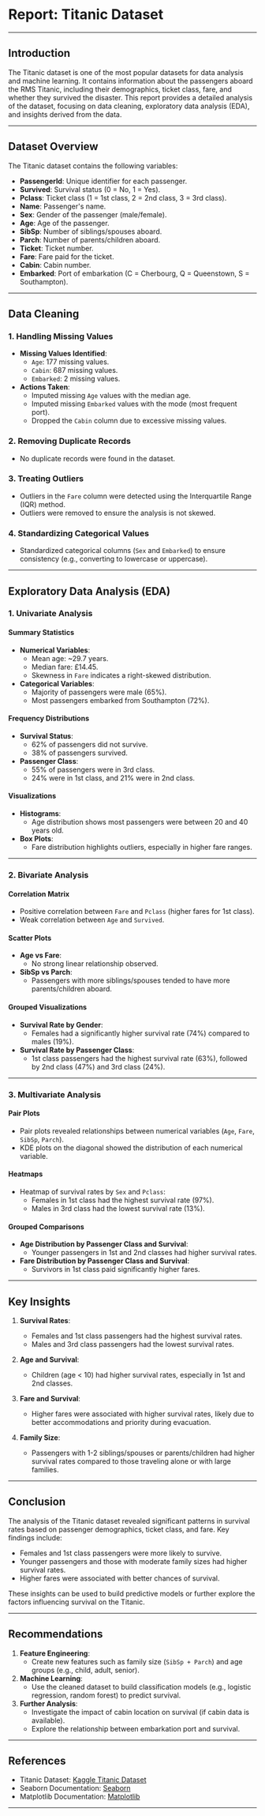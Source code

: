 
# Report: Titanic Dataset

---

## **Introduction**
The Titanic dataset is one of the most popular datasets for data analysis and machine learning. It contains information about the passengers aboard the RMS Titanic, including their demographics, ticket class, fare, and whether they survived the disaster. This report provides a detailed analysis of the dataset, focusing on data cleaning, exploratory data analysis (EDA), and insights derived from the data.

---

## **Dataset Overview**
The Titanic dataset contains the following variables:
- **PassengerId**: Unique identifier for each passenger.
- **Survived**: Survival status (0 = No, 1 = Yes).
- **Pclass**: Ticket class (1 = 1st class, 2 = 2nd class, 3 = 3rd class).
- **Name**: Passenger's name.
- **Sex**: Gender of the passenger (male/female).
- **Age**: Age of the passenger.
- **SibSp**: Number of siblings/spouses aboard.
- **Parch**: Number of parents/children aboard.
- **Ticket**: Ticket number.
- **Fare**: Fare paid for the ticket.
- **Cabin**: Cabin number.
- **Embarked**: Port of embarkation (C = Cherbourg, Q = Queenstown, S = Southampton).

---

## **Data Cleaning**

### **1. Handling Missing Values**
- **Missing Values Identified**:
  - `Age`: 177 missing values.
  - `Cabin`: 687 missing values.
  - `Embarked`: 2 missing values.
- **Actions Taken**:
  - Imputed missing `Age` values with the median age.
  - Imputed missing `Embarked` values with the mode (most frequent port).
  - Dropped the `Cabin` column due to excessive missing values.

### **2. Removing Duplicate Records**
- No duplicate records were found in the dataset.

### **3. Treating Outliers**
- Outliers in the `Fare` column were detected using the Interquartile Range (IQR) method.
- Outliers were removed to ensure the analysis is not skewed.

### **4. Standardizing Categorical Values**
- Standardized categorical columns (`Sex` and `Embarked`) to ensure consistency (e.g., converting to lowercase or uppercase).

---

## **Exploratory Data Analysis (EDA)**

### **1. Univariate Analysis**
#### **Summary Statistics**
- **Numerical Variables**:
  - Mean age: ~29.7 years.
  - Median fare: £14.45.
  - Skewness in `Fare` indicates a right-skewed distribution.
- **Categorical Variables**:
  - Majority of passengers were male (65%).
  - Most passengers embarked from Southampton (72%).

#### **Frequency Distributions**
- **Survival Status**:
  - 62% of passengers did not survive.
  - 38% of passengers survived.
- **Passenger Class**:
  - 55% of passengers were in 3rd class.
  - 24% were in 1st class, and 21% were in 2nd class.

#### **Visualizations**
- **Histograms**:
  - Age distribution shows most passengers were between 20 and 40 years old.
- **Box Plots**:
  - Fare distribution highlights outliers, especially in higher fare ranges.

---

### **2. Bivariate Analysis**
#### **Correlation Matrix**
- Positive correlation between `Fare` and `Pclass` (higher fares for 1st class).
- Weak correlation between `Age` and `Survived`.

#### **Scatter Plots**
- **Age vs Fare**:
  - No strong linear relationship observed.
- **SibSp vs Parch**:
  - Passengers with more siblings/spouses tended to have more parents/children aboard.

#### **Grouped Visualizations**
- **Survival Rate by Gender**:
  - Females had a significantly higher survival rate (74%) compared to males (19%).
- **Survival Rate by Passenger Class**:
  - 1st class passengers had the highest survival rate (63%), followed by 2nd class (47%) and 3rd class (24%).

---

### **3. Multivariate Analysis**
#### **Pair Plots**
- Pair plots revealed relationships between numerical variables (`Age`, `Fare`, `SibSp`, `Parch`).
- KDE plots on the diagonal showed the distribution of each numerical variable.

#### **Heatmaps**
- Heatmap of survival rates by `Sex` and `Pclass`:
  - Females in 1st class had the highest survival rate (97%).
  - Males in 3rd class had the lowest survival rate (13%).

#### **Grouped Comparisons**
- **Age Distribution by Passenger Class and Survival**:
  - Younger passengers in 1st and 2nd classes had higher survival rates.
- **Fare Distribution by Passenger Class and Survival**:
  - Survivors in 1st class paid significantly higher fares.

---

## **Key Insights**
1. **Survival Rates**:
   - Females and 1st class passengers had the highest survival rates.
   - Males and 3rd class passengers had the lowest survival rates.

2. **Age and Survival**:
   - Children (age < 10) had higher survival rates, especially in 1st and 2nd classes.

3. **Fare and Survival**:
   - Higher fares were associated with higher survival rates, likely due to better accommodations and priority during evacuation.

4. **Family Size**:
   - Passengers with 1-2 siblings/spouses or parents/children had higher survival rates compared to those traveling alone or with large families.

---

## **Conclusion**
The analysis of the Titanic dataset revealed significant patterns in survival rates based on passenger demographics, ticket class, and fare. Key findings include:
- Females and 1st class passengers were more likely to survive.
- Younger passengers and those with moderate family sizes had higher survival rates.
- Higher fares were associated with better chances of survival.

These insights can be used to build predictive models or further explore the factors influencing survival on the Titanic.

---

## **Recommendations**
1. **Feature Engineering**:
   - Create new features such as family size (`SibSp + Parch`) and age groups (e.g., child, adult, senior).
2. **Machine Learning**:
   - Use the cleaned dataset to build classification models (e.g., logistic regression, random forest) to predict survival.
3. **Further Analysis**:
   - Investigate the impact of cabin location on survival (if cabin data is available).
   - Explore the relationship between embarkation port and survival.

---

## **References**
- Titanic Dataset: [Kaggle Titanic Dataset](https://www.kaggle.com/c/titanic/data)
- Seaborn Documentation: [Seaborn](https://seaborn.pydata.org/)
- Matplotlib Documentation: [Matplotlib](https://matplotlib.org/)

---
